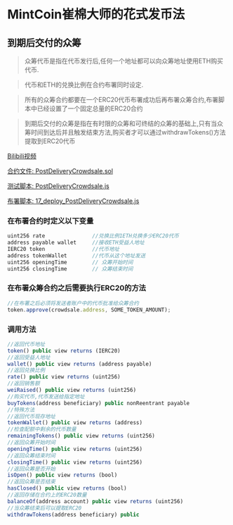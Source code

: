 # MintCoin崔棉大师的花式发币法

## 到期后交付的众筹
> 众筹代币是指在代币发行后,任何一个地址都可以向众筹地址使用ETH购买代币.

> 代币和ETH的兑换比例在合约布署同时设定.

> 所有的众筹合约都要在一个ERC20代币布署成功后再布署众筹合约,布署脚本中已经设置了一个固定总量的ERC20合约

> 到期后交付的众筹是指在有时限的众筹和可终结的众筹的基础上,只有当众筹时间到达后并且触发结束方法,购买者才可以通过withdrawTokens()方法提取到ERC20代币

[Bilibili视频](https://www.bilibili.com/video/BV1Kz4y1d7ZD/)

[合约文件: PostDeliveryCrowdsale.sol](https://github.com/Fankouzu/MintCoin/blob/master/contracts/Crowdsale/PostDeliveryCrowdsale.sol)

[测试脚本: PostDeliveryCrowdsale.js](https://github.com/Fankouzu/MintCoin/blob/master/test/Crowdsale/PostDeliveryCrowdsale.js)

[布署脚本: 17_deploy_PostDeliveryCrowdsale.js](https://github.com/Fankouzu/MintCoin/blob/master/migrations/17_deploy_PostDeliveryCrowdsale.js)

### 在布署合约时定义以下变量
```javascript
uint256 rate               //兑换比例1ETH兑换多少ERC20代币
address payable wallet     //接收ETH受益人地址
IERC20 token               //代币地址
address tokenWallet        //代币从这个地址发送
uint256 openingTime        // 众筹开始时间
uint256 closingTime        // 众筹结束时间
```
### 在布署众筹合约之后需要执行ERC20的方法
```javascript
//在布署之后必须将发送者账户中的代币批准给众筹合约
token.approve(crowdsale.address, SOME_TOKEN_AMOUNT);
```
### 调用方法
```javascript
//返回代币地址
token() public view returns (IERC20)          
//返回受益人地址              
wallet() public view returns (address payable)              
//返回兑换比例
rate() public view returns (uint256) 
//返回销售额
weiRaised() public view returns (uint256)         
//购买代币,代币发送给指定地址          
buyTokens(address beneficiary) public nonReentrant payable  
//特殊方法
//返回代币现存地址
tokenWallet() public view returns (address)                 
//检查配额中剩余的代币数量
remainingTokens() public view returns (uint256)
//返回众筹开始时间
openingTime() public view returns (uint256)
//返回众筹结束时间
closingTime() public view returns (uint256)
//返回众筹是否开始
isOpen() public view returns (bool)
//返回众筹是否结束
hasClosed() public view returns (bool)
//返回存储在合约上的ERC20数量
balanceOf(address account) public view returns (uint256)
//当众筹结束后可以提取ERC20
withdrawTokens(address beneficiary) public
```
